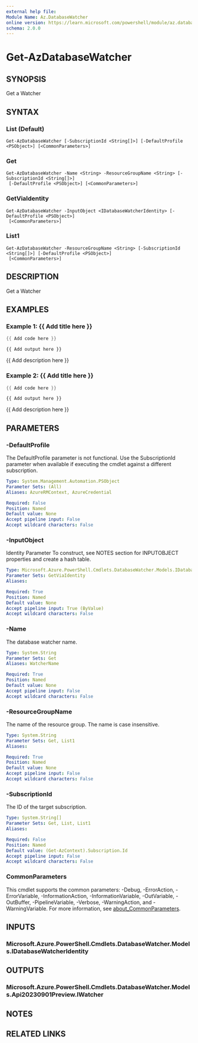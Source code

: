 ```yaml
---
external help file:
Module Name: Az.DatabaseWatcher
online version: https://learn.microsoft.com/powershell/module/az.databasewatcher/get-azdatabasewatcher
schema: 2.0.0
---
```


# Get-AzDatabaseWatcher

## SYNOPSIS
Get a Watcher

## SYNTAX

### List (Default)
```
Get-AzDatabaseWatcher [-SubscriptionId <String[]>] [-DefaultProfile <PSObject>] [<CommonParameters>]
```

### Get
```
Get-AzDatabaseWatcher -Name <String> -ResourceGroupName <String> [-SubscriptionId <String[]>]
 [-DefaultProfile <PSObject>] [<CommonParameters>]
```

### GetViaIdentity
```
Get-AzDatabaseWatcher -InputObject <IDatabaseWatcherIdentity> [-DefaultProfile <PSObject>]
 [<CommonParameters>]
```

### List1
```
Get-AzDatabaseWatcher -ResourceGroupName <String> [-SubscriptionId <String[]>] [-DefaultProfile <PSObject>]
 [<CommonParameters>]
```

## DESCRIPTION
Get a Watcher

## EXAMPLES

### Example 1: {{ Add title here }}
```powershell
{{ Add code here }}
```

```output
{{ Add output here }}
```

{{ Add description here }}

### Example 2: {{ Add title here }}
```powershell
{{ Add code here }}
```

```output
{{ Add output here }}
```

{{ Add description here }}

## PARAMETERS

### -DefaultProfile
The DefaultProfile parameter is not functional.
Use the SubscriptionId parameter when available if executing the cmdlet against a different subscription.

```yaml
Type: System.Management.Automation.PSObject
Parameter Sets: (All)
Aliases: AzureRMContext, AzureCredential

Required: False
Position: Named
Default value: None
Accept pipeline input: False
Accept wildcard characters: False
```

### -InputObject
Identity Parameter
To construct, see NOTES section for INPUTOBJECT properties and create a hash table.

```yaml
Type: Microsoft.Azure.PowerShell.Cmdlets.DatabaseWatcher.Models.IDatabaseWatcherIdentity
Parameter Sets: GetViaIdentity
Aliases:

Required: True
Position: Named
Default value: None
Accept pipeline input: True (ByValue)
Accept wildcard characters: False
```

### -Name
The database watcher name.

```yaml
Type: System.String
Parameter Sets: Get
Aliases: WatcherName

Required: True
Position: Named
Default value: None
Accept pipeline input: False
Accept wildcard characters: False
```

### -ResourceGroupName
The name of the resource group.
The name is case insensitive.

```yaml
Type: System.String
Parameter Sets: Get, List1
Aliases:

Required: True
Position: Named
Default value: None
Accept pipeline input: False
Accept wildcard characters: False
```

### -SubscriptionId
The ID of the target subscription.

```yaml
Type: System.String[]
Parameter Sets: Get, List, List1
Aliases:

Required: False
Position: Named
Default value: (Get-AzContext).Subscription.Id
Accept pipeline input: False
Accept wildcard characters: False
```

### CommonParameters
This cmdlet supports the common parameters: -Debug, -ErrorAction, -ErrorVariable, -InformationAction, -InformationVariable, -OutVariable, -OutBuffer, -PipelineVariable, -Verbose, -WarningAction, and -WarningVariable. For more information, see [about_CommonParameters](http://go.microsoft.com/fwlink/?LinkID=113216).

## INPUTS

### Microsoft.Azure.PowerShell.Cmdlets.DatabaseWatcher.Models.IDatabaseWatcherIdentity

## OUTPUTS

### Microsoft.Azure.PowerShell.Cmdlets.DatabaseWatcher.Models.Api20230901Preview.IWatcher

## NOTES

## RELATED LINKS

